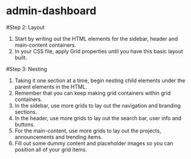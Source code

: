 # admin-dashboard

#Step 2: Layout

1. Start by writing out the HTML elements for the sidebar, header and main-content containers.
2. In your CSS file, apply Grid properties until you have this basic layout built.

#Step 3: Nesting

1. Taking it one section at a time, begin nesting child elements under the parent elements in the HTML.
2. Remember that you can keep making grid containers within grid containers.
3. In the sidebar, use more grids to lay out the navigation and branding sections.
4. In the header, use more grids to lay out the search bar, user info and buttons.
5. For the main-content, use more grids to lay out the projects, announcements and trending items.
6. Fill out some dummy content and placeholder images so you can position all of your grid items.

<!--
Icons:
<i class="fa-solid fa-magnifying-glass"></i>
<i class="fa-regular fa-bell-on"></i>

<i class="fa-regular fa-star"></i>
<i class="fa-regular fa-eye"></i>
<i class="fa-solid fa-share-from-square"></i>
-->
